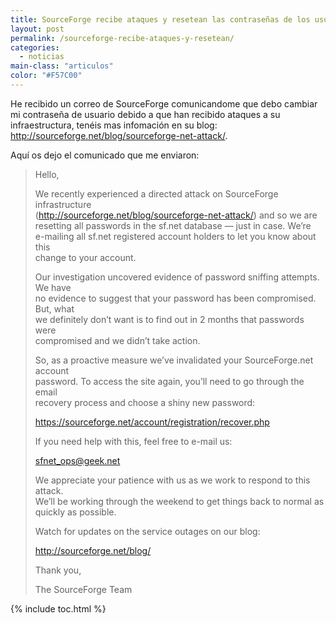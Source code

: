 ```yaml
---
title: SourceForge recibe ataques y resetean las contraseñas de los usuarios
layout: post
permalink: /sourceforge-recibe-ataques-y-resetean/
categories:
  - noticias
main-class: "articulos"
color: "#F57C00"
---
```

He recibido un correo de SourceForge comunicandome que debo cambiar mi contraseña de usuario debido a que han recibido ataques a su infraestructura, tenéis mas infomación en su blog: <a target="_blank" href="http://sourceforge.net/blog/sourceforge-net-attack/">http://sourceforge.net/blog/sourceforge-net-attack/</a>.

Aquí os dejo el comunicado que me enviaron:  

<!--ad-->

> Hello,
>
> We recently experienced a directed attack on SourceForge infrastructure  
> (http://sourceforge.net/blog/sourceforge-net-attack/) and so we are  
> resetting all passwords in the sf.net database &#8212; just in case. We&#8217;re  
> e-mailing all sf.net registered account holders to let you know about this  
> change to your account.
>
> Our investigation uncovered evidence of password sniffing attempts. We have  
> no evidence to suggest that your password has been compromised. But, what  
> we definitely don&#8217;t want is to find out in 2 months that passwords were  
> compromised and we didn&#8217;t take action.
>
> So, as a proactive measure we&#8217;ve invalidated your SourceForge.net account  
> password. To access the site again, you&#8217;ll need to go through the email  
> recovery process and choose a shiny new password:
>
> https://sourceforge.net/account/registration/recover.php
>
> If you need help with this, feel free to e-mail us:
>
> sfnet_ops@geek.net
>
> We appreciate your patience with us as we work to respond to this attack.  
> We&#8217;ll be working through the weekend to get things back to normal as  
> quickly as possible.
>
> Watch for updates on the service outages on our blog:
>
> http://sourceforge.net/blog/
>
> Thank you,
>
> The SourceForge Team



{% include toc.html %}
